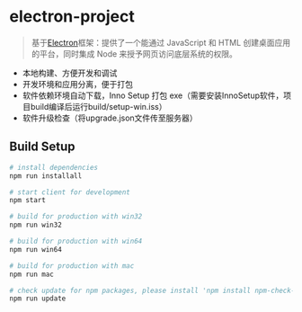 # electron-project
> 基于[Electron](https://electron.atom.io)框架：提供了一个能通过 JavaScript 和 HTML 创建桌面应用的平台，同时集成 Node 来授予网页访问底层系统的权限。


- 本地构建、方便开发和调试
- 开发环境和应用分离，便于打包
- 软件依赖环境自动下载，Inno Setup 打包 exe（需要安装InnoSetup软件，项目build编译后运行build/setup-win.iss）
- 软件升级检查（将upgrade.json文件传至服务器）


## Build Setup

``` bash
# install dependencies
npm run installall

# start client for development
npm start

# build for production with win32
npm run win32

# build for production with win64
npm run win64

# build for production with mac
npm run mac

# check update for npm packages, please install 'npm install npm-check-updates -g' at first
npm run update
```
